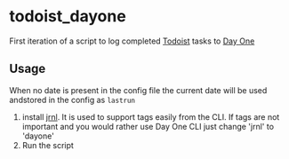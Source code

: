 # todoist_dayone
First iteration of a script to log completed [Todoist](https://todoist.com/) tasks to [Day One](http://dayoneapp.com/)

## Usage
When no date is present in the config file the current date will be used andstored in the config as `lastrun`

1. install [jrnl](https://maebert.github.io/jrnl/). It is used to support tags easily from the CLI. If tags are not important and you would rather use Day One CLI just change 'jrnl' to 'dayone'
2. Run the script
